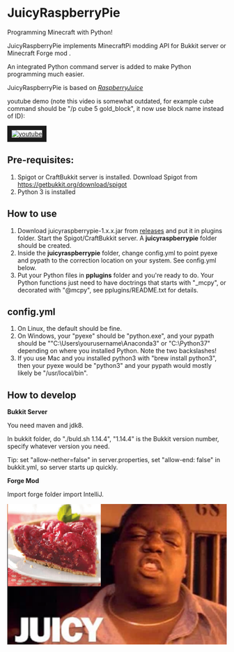 # JuicyRaspberryPie
Programming Minecraft with Python!

JuicyRaspberryPie implements MinecraftPi modding API for Bukkit server or Minecraft Forge mod .

An integrated Python command server is added to make Python programming much easier.

JuicyRaspberryPie is based on [*RaspberryJuice*](https://github.com/zhuowei/RaspberryJuice)

youtube demo (note this video is somewhat outdated, for example cube command should be "/p cube 5 gold_block", it now use block name instead of ID):

<a href="http://www.youtube.com/watch?feature=player_embedded&v=qhDLa2muivY&t=15m" target="_blank"><img src="http://img.youtube.com/vi/qhDLa2muivY/0.jpg" alt="youtube" width="240" height="180" border="10" /></a>

## Pre-requisites:

1. Spigot or CraftBukkit server is installed.  Download Spigot from https://getbukkit.org/download/spigot
2. Python 3 is installed

## How to use

1. Download juicyraspberrypie-1.x.x.jar from [releases](https://github.com/wensheng/JuicyRaspberryPie/releases) and put it in plugins folder.  Start the Spigot/CraftBukkit server. A **juicyraspberrypie** folder should be created.
2. Inside the **juicyraspberrypie** folder, change config.yml to point pyexe and pypath to the correction location on your system.  See config.yml below.
3. Put your Python files in **pplugins** folder and you're ready to do.  Your Python functions just need to have doctrings that starts with "_mcpy", or decorated with "@mcpy", see pplugins/README.txt for details.

## config.yml

1. On Linux, the default should be fine. 
2. On Windows, your "pyexe" should be "python.exe", and your pypath should be ""C:\\Users\\yourusername\\Anaconda3" or "C:\\Python37" depending on where you installed Python.  Note the two backslashes!
3. If you use Mac and you installed python3 with "brew install python3", then your pyexe would be "python3" and your pypath would mostly likely be "/usr/local/bin".

## How to develop

**Bukkit Server**

You need maven and jdk8.

In bukkit folder, do "./buld.sh 1.14.4", "1.14.4" is the Bukkit version number, specify whatever version you need.

Tip: set "allow-nether=false" in server.properties, set "allow-end: false" in bukkit.yml, so server starts up quickly.

**Forge Mod**

Import forge folder import IntelliJ.

![juicy](misc/images/juicy.png)
